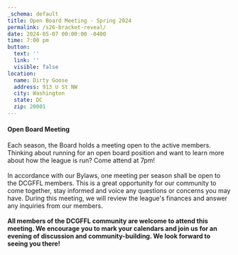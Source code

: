```yaml
---
_schema: default
title: Open Board Meeting - Spring 2024
permalink: /s26-bracket-reveal/
date: 2024-05-07 00:00:00 -0400
time: 7:00 pm
button:
  text: ''
  link: ''
  visible: false
location:
  name: Dirty Goose
  address: 913 U St NW
  city: Washington
  state: DC
  zip: 20001
---
```

#### Open Board Meeting

Each season, the Board holds a meeting open to the active members.  Thinking about running for an open board position and want to learn more about how the league is run? Come attend at 7pm!<br><br>In accordance with our Bylaws, one meeting per season shall be open to the DCGFFL members. This is a great opportunity for our community to come together, stay informed and voice any questions or concerns you may have. During this meeting, we will review the league's finances and answer any inquiries from our members.<br><br>**All members of the DCGFFL community are welcome to attend this meeting. We encourage you to mark your calendars and join us for an evening of discussion and community-building. We look forward to seeing you there!**